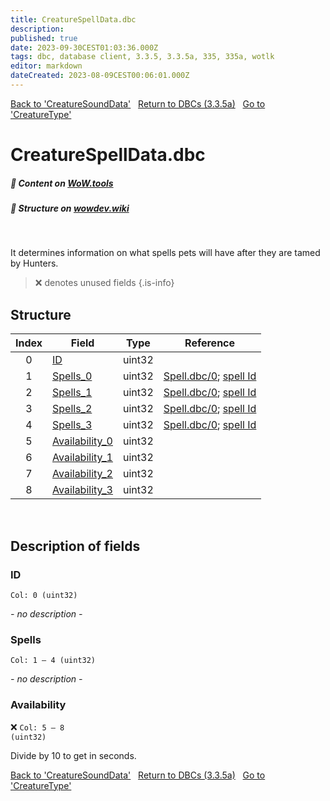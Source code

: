 ```yaml
---
title: CreatureSpellData.dbc
description:
published: true
date: 2023-09-30CEST01:03:36.000Z
tags: dbc, database client, 3.3.5, 3.3.5a, 335, 335a, wotlk
editor: markdown
dateCreated: 2023-08-09CEST00:06:01.000Z
---
```

<a href="https://trinitycore.info/files/DBC/335/creaturesounddata" class="mt-5 v-btn v-btn--depressed v-btn--flat v-btn--outlined theme--light v-size--default darkblue--text text--lighten-3"><span class="v-btn__content"><i aria-hidden="true" class="v-icon notranslate v-icon--left mdi mdi-arrow-left theme--light"></i><span>Back to 'CreatureSoundData'</span></span></a>&nbsp;&nbsp;&nbsp;<a href="https://trinitycore.info/files/DBC/335/home" class="mt-5 v-btn v-btn--depressed v-btn--flat v-btn--outlined theme--light v-size--default darkblue--text text--lighten-3"><span class="v-btn__content"><i aria-hidden="true" class="v-icon notranslate v-icon--left mdi mdi-home-outline theme--light"></i><span>Return to DBCs (3.3.5a)</span></span></a>&nbsp;&nbsp;&nbsp;<a href="https://trinitycore.info/files/DBC/335/creaturetype" class="mt-5 v-btn v-btn--depressed v-btn--flat v-btn--outlined theme--light v-size--default darkblue--text text--lighten-3"><span class="v-btn__content"><span>Go to 'CreatureType'</span><i aria-hidden="true" class="v-icon notranslate v-icon--right mdi mdi-arrow-right theme--light"></i></span></a>

# CreatureSpellData.dbc
##### :open_book: Content on [WoW.tools](https://wow.tools/dbc/?dbc=creaturespelldata&build=3.3.5.12340)
##### :pencil: Structure on [wowdev.wiki](https://wowdev.wiki/DB/CreatureSpellData)
&nbsp;

It determines information on what spells pets will have after they are tamed by Hunters.

> :x: denotes unused fields
{.is-info}


## Structure

| Index | Field | Type | Reference |
| :---: | --- | :---: | --- |
| 0 | [ID](#id) | uint32 |  |
| 1 | [Spells_0](#spells) | uint32 | [Spell.dbc/0](/files/DBC/335/spell#id); [spell Id](/database/335/world/spell_dbc#id) |
| 2 | [Spells_1](#spells) | uint32 | [Spell.dbc/0](/files/DBC/335/spell#id); [spell Id](/database/335/world/spell_dbc#id) |
| 3 | [Spells_2](#spells) | uint32 | [Spell.dbc/0](/files/DBC/335/spell#id); [spell Id](/database/335/world/spell_dbc#id) |
| 4 | [Spells_3](#spells) | uint32 | [Spell.dbc/0](/files/DBC/335/spell#id); [spell Id](/database/335/world/spell_dbc#id) |
| 5 | [Availability_0](#availability) | uint32 |  |
| 6 | [Availability_1](#availability) | uint32 |  |
| 7 | [Availability_2](#availability) | uint32 |  |
| 8 | [Availability_3](#availability) | uint32 |  |
&nbsp;
## Description of fields

### ID
<code>Col: 0 (uint32)</code>

*- no description -*
&nbsp;

### Spells
<code>Col: 1 &ndash; 4 (uint32)</code>

*- no description -*
&nbsp;

### Availability
:x: <code>Col: 5 &ndash; 8 (uint32)</code>

Divide by 10 to get in seconds.
&nbsp;

<a href="https://trinitycore.info/files/DBC/335/creaturesounddata" class="mt-5 v-btn v-btn--depressed v-btn--flat v-btn--outlined theme--light v-size--default darkblue--text text--lighten-3"><span class="v-btn__content"><i aria-hidden="true" class="v-icon notranslate v-icon--left mdi mdi-arrow-left theme--light"></i><span>Back to 'CreatureSoundData'</span></span></a>&nbsp;&nbsp;&nbsp;<a href="https://trinitycore.info/files/DBC/335/home" class="mt-5 v-btn v-btn--depressed v-btn--flat v-btn--outlined theme--light v-size--default darkblue--text text--lighten-3"><span class="v-btn__content"><i aria-hidden="true" class="v-icon notranslate v-icon--left mdi mdi-home-outline theme--light"></i><span>Return to DBCs (3.3.5a)</span></span></a>&nbsp;&nbsp;&nbsp;<a href="https://trinitycore.info/files/DBC/335/creaturetype" class="mt-5 v-btn v-btn--depressed v-btn--flat v-btn--outlined theme--light v-size--default darkblue--text text--lighten-3"><span class="v-btn__content"><span>Go to 'CreatureType'</span><i aria-hidden="true" class="v-icon notranslate v-icon--right mdi mdi-arrow-right theme--light"></i></span></a>
